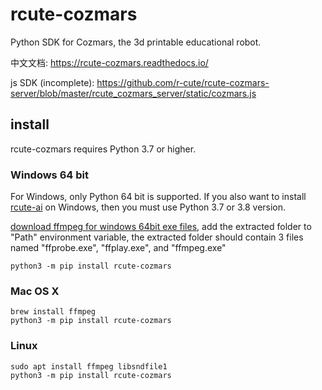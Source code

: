 # rcute-cozmars

Python SDK for Cozmars, the 3d printable educational robot.

中文文档: https://rcute-cozmars.readthedocs.io/

js SDK (incomplete): https://github.com/r-cute/rcute-cozmars-server/blob/master/rcute_cozmars_server/static/cozmars.js

## install

rcute-cozmars requires Python 3.7 or higher.

### Windows 64 bit

For Windows, only Python 64 bit is supported. If you also want to install [rcute-ai](https://github.com/r-cute/rcute-ai) on Windows, then you must use Python 3.7 or 3.8 version.

[download ffmpeg for windows 64bit exe files](https://ffmpeg.org/download.html#build-windows), add the extracted folder to "Path" environment variable, the extracted folder should contain 3 files named "ffprobe.exe", "ffplay.exe", and "ffmpeg.exe"

`python3 -m pip install rcute-cozmars`

### Mac OS X

```
brew install ffmpeg
python3 -m pip install rcute-cozmars
```

### Linux

```
sudo apt install ffmpeg libsndfile1
python3 -m pip install rcute-cozmars
```